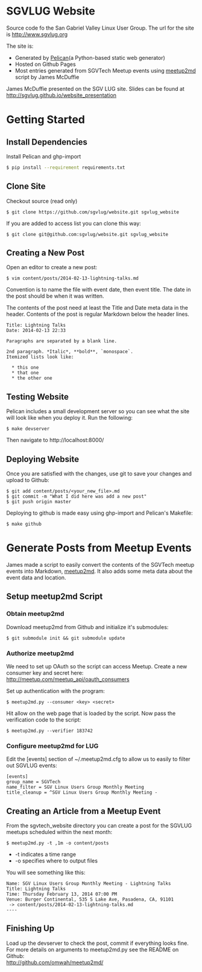 # SGVLUG Website

Source code fo the San Gabriel Valley Linux User Group.
The url for the site is http://www.sgvlug.org

The site is:
- Generated by [Pelican](http://docs.getpelican.com/)(a Python-based static web generator)
- Hosted on Github Pages
- Most entries generated from SGVTech Meetup events using [meetup2md](https://github.com/omwah/meetup2md.git) script by James McDuffie 

James McDuffie presented on the SGV LUG site. Slides can be found at  
http://sgvlug.github.io/website_presentation

# Getting Started

## Install Dependencies   

Install Pelican and ghp-import
```bash
$ pip install --requirement requirements.txt
```
## Clone Site

Checkout source (read only)
```
$ git clone https://github.com/sgvlug/website.git sgvlug_website
```

If you are added to access list you can clone this way:
```
$ git clone git@github.com:sgvlug/website.git sgvlug_website
```

## Creating a New Post

Open an editor to create a new post:
```
$ vim content/posts/2014-02-13-lightning-talks.md
```

Convention is to name the file with event date, then event title.  The date in the post should be when it was written.

The contents of the post need at least the Title and Date meta data in the header. Contents of the post is regular Markdown below the header lines.
```
Title: Lightning Talks
Date: 2014-02-13 22:33

Paragraphs are separated by a blank line.

2nd paragraph. *Italic*, **bold**, `monospace`. 
Itemized lists look like:

  * this one
  * that one
  * the other one
```

## Testing Website

Pelican includes a small development server so you can see what the site will look like when you deploy it. Run the following:
```
$ make devserver
```

Then navigate to http://localhost:8000/

## Deploying Website

Once you are satisfied with the changes, use git to save your changes and upload to Github:
```
$ git add content/posts/<your_new_file>.md
$ git commit -m "What I did here was add a new post"
$ git push origin master
```

Deploying to github is made easy using ghp-import and Pelican's Makefile:
```
$ make github
```

# Generate Posts from Meetup Events

James made a script to easily convert the contents of the SGVTech meetup events into Markdown, [meetup2md](http://github.com/omwah/meetup2md/). It also adds some meta data about the event data and location.

## Setup meetup2md Script

### Obtain meetup2md

Download meetup2md from Github and initialize it's submodules:
```
$ git submodule init && git submodule update 
```

### Authorize meetup2md

We need to set up OAuth so the script can access Meetup. Create a new consumer key and secret here:
http://meetup.com/meetup_api/oauth_consumers

Set up authentication with the program:
```
$ meetup2md.py --consumer <key> <secret>
```

Hit allow on the web page that is loaded by the script. Now pass the verification code to the script:
```
$ meetup2md.py --verifier 183742
```

### Configure meetup2md for LUG

Edit the [events] section of ~/.meetup2md.cfg to allow us to easily to filter out SGVLUG events:
```
[events]
group_name = SGVTech
name_filter = SGV Linux Users Group Monthly Meeting
title_cleanup = ^SGV Linux Users Group Monthly Meeting -
```

## Creating an Article from a Meetup Event

From the sgvtech_website directory you can create a post for the SGVLUG meetups scheduled within the next month:
```
$ meetup2md.py -t ,1m -o content/posts
```
* -t indicates a time range
* -o specifies where to output files

You will see something like this:
```
Name: SGV Linux Users Group Monthly Meeting - Lightning Talks
Title: Lightning Talks
Time: Thursday February 13, 2014 07:00 PM
Venue: Burger Continental, 535 S Lake Ave, Pasadena, CA, 91101
 -> content/posts/2014-02-13-lightning-talks.md
----
```

## Finishing Up

Load up the devserver to check the post, commit if everything looks fine.  
For more details on arguments to meetup2md.py see the README on Github:  
http://github.com/omwah/meetup2md/
